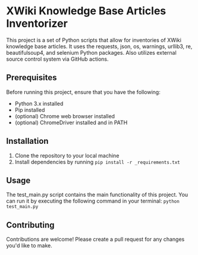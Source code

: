 # XWiki Knowledge Base Articles Inventorizer
This project is a set of Python scripts that allow for inventories of XWiki knowledge base articles. 
It uses the requests, json, os, warnings, urllib3, re, beautifulsoup4, and selenium Python packages.
Also utilizes external source control system via GitHub actions.

## Prerequisites
Before running this project, ensure that you have the following:

- Python 3.x installed
- Pip installed
- (optional) Chrome web browser installed
- (optional) ChromeDriver installed and in PATH

## Installation
1. Clone the repository to your local machine
2. Install dependencies by running `pip install -r _requirements.txt`

## Usage
The test_main.py script contains the main functionality of this project. 
You can run it by executing the following command in your terminal: `python test_main.py`

## Contributing
Contributions are welcome! Please create a pull request for any changes you'd like to make.
